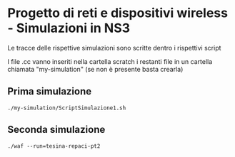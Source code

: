 # Progetto di reti e dispositivi wireless - Simulazioni in NS3

Le tracce delle rispettive simulazioni sono scritte dentro i rispettivi script

I file .cc vanno inseriti nella cartella scratch i restanti file in un cartella chiamata "my-simulation" (se non è presente basta crearla)

## Prima simulazione
```
./my-simulation/ScriptSimulazione1.sh
```

## Seconda simulazione
```
./waf --run=tesina-repaci-pt2
```
